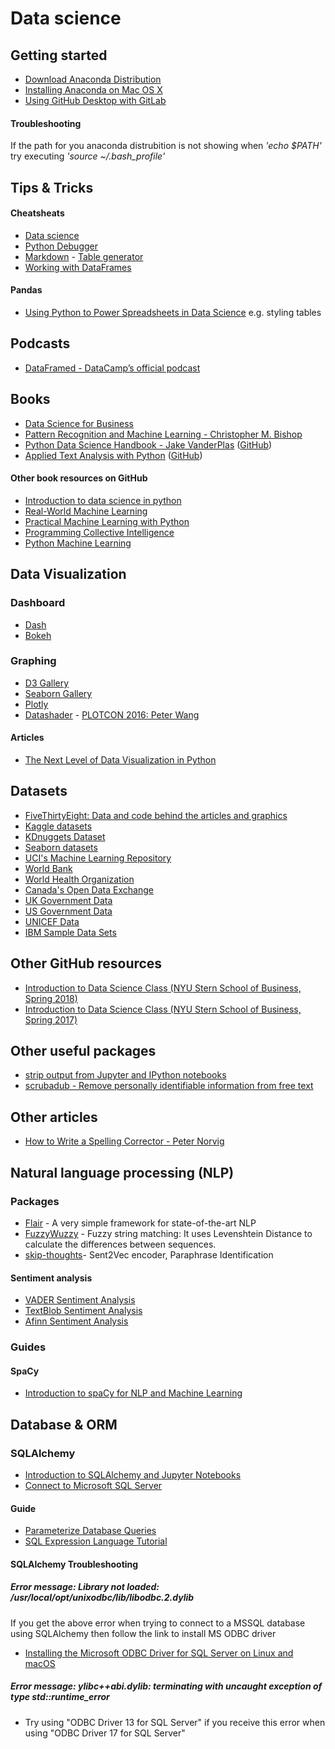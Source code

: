 # Data science

## Getting started

* [Download Anaconda Distribution](https://www.anaconda.com/download/#macos)
* [Installing Anaconda on Mac OS X](https://www.datacamp.com/community/tutorials/installing-anaconda-mac-os-x)
* [Using GitHub Desktop with GitLab](https://community.reclaimhosting.com/t/using-github-desktop-with-gitlab/876)

#### Troubleshooting
If the path for you anaconda distrubition is not showing when _'echo $PATH'_ try executing _'source ~/.bash_profile'_

## Tips & Tricks

#### Cheatsheats

* [Data science](https://github.com/mkhj/Data-science/tree/master/Cheat%20sheets)
* [Python Debugger](https://github.com/mkhj/Data-science/blob/master/Cheat%20sheets/Python%20Debugger%20Cheatsheet.pdf)
* [Markdown](https://github.com/adam-p/markdown-here/wiki/Markdown-Cheatsheet) - [Table generator](https://www.tablesgenerator.com/markdown_tables)
* [Working with DataFrames](http://www.gregreda.com/2013/10/26/working-with-pandas-dataframes/)

#### Pandas

* [Using Python to Power Spreadsheets in Data Science](https://pandas.pydata.org/pandas-docs/stable/user_guide/style.html) e.g. styling tables

## Podcasts

* [DataFramed - DataCamp’s official podcast](https://www.datacamp.com/community/podcast)

## Books

* [Data Science for Business](https://www.amazon.com/Data-Science-Business-Data-Analytic-Thinking/dp/1449361323)
* [Pattern Recognition and Machine Learning - Christopher M. Bishop](https://www.amazon.com/Pattern-Recognition-Learning-Information-Statistics/dp/0387310738)
* [Python Data Science Handbook - Jake VanderPlas](https://jakevdp.github.io/PythonDataScienceHandbook/index.html) ([GitHub](https://github.com/jakevdp/PythonDataScienceHandbook))
* [Applied Text Analysis with Python](https://www.amazon.com/Applied-Text-Analysis-Python-Language-Aware/dp/1491963042) ([GitHub](https://github.com/foxbook/atap))

#### Other book resources on GitHub

* [Introduction to data science in python](https://github.com/sidsriv/Introduction-to-Data-Science-in-python)
* [Real-World Machine Learning](https://github.com/brinkar/real-world-machine-learning)
* [Practical Machine Learning with Python](https://github.com/dipanjanS/practical-machine-learning-with-python)
* [Programming Collective Intelligence](https://github.com/arthur-e/Programming-Collective-Intelligence)
* [Python Machine Learning](https://github.com/rasbt/python-machine-learning-book)


## Data Visualization

### Dashboard

* [Dash](https://plot.ly/products/dash/)
* [Bokeh](https://bokeh.pydata.org/en/latest/docs/gallery.html)

### Graphing 

* [D3 Gallery](https://github.com/d3/d3/wiki/Gallery)
* [Seaborn Gallery](https://seaborn.pydata.org/examples/index.html)
* [Plotly](https://plot.ly/python/)
* [Datashader](http://datashader.org/) - [PLOTCON 2016: Peter Wang](https://www.youtube.com/watch?v=fB3cUrwxMVY)

#### Articles

* [The Next Level of Data Visualization in Python](https://towardsdatascience.com/the-next-level-of-data-visualization-in-python-dd6e99039d5e)

## Datasets

* [FiveThirtyEight: Data and code behind the articles and graphics](https://github.com/fivethirtyeight/data)
* [Kaggle datasets](https://www.kaggle.com/datasets)
* [KDnuggets Dataset](https://www.kdnuggets.com/datasets/index.html)
* [Seaborn datasets](https://github.com/mwaskom/seaborn-data)
* [UCI's Machine Learning Repository](https://archive.ics.uci.edu/ml/datasets.html)
* [World Bank](https://data.worldbank.org/)
* [World Health Organization](http://www.who.int/gho/en/)
* [Canada's Open Data Exchange](https://codx.ca/)
* [UK Government Data](https://data.gov.uk/)
* [US Government Data](https://www.data.gov/)
* [UNICEF Data](https://data.unicef.org/)
* [IBM Sample Data Sets](https://www.ibm.com/communities/analytics/watson-analytics-blog/guide-to-sample-datasets/)

## Other GitHub resources

* [Introduction to Data Science Class (NYU Stern School of Business, Spring 2018)](https://github.com/jattenberg/SternPythonDataScience2018)
* [Introduction to Data Science Class (NYU Stern School of Business, Spring 2017)](https://github.com/mariazm/Spring2017_ProfFosterProvost)

## Other useful packages

* [strip output from Jupyter and IPython notebooks](https://github.com/kynan/nbstripout)
* [scrubadub - Remove personally identifiable information from free text](http://scrubadub.readthedocs.io/en/stable/index.html)

## Other articles

* [How to Write a Spelling Corrector - Peter Norvig](http://norvig.com/spell-correct.html)

## Natural language processing (NLP)

### Packages

* [Flair](https://github.com/zalandoresearch/flair) - A very simple framework for state-of-the-art NLP
* [FuzzyWuzzy](https://github.com/seatgeek/fuzzywuzzy) - Fuzzy string matching: It uses Levenshtein Distance to calculate the differences between sequences.
* [skip-thoughts](https://github.com/ryankiros/skip-thoughts)- 
Sent2Vec encoder, Paraphrase Identification 

#### Sentiment analysis

* [VADER Sentiment Analysis](https://github.com/cjhutto/vaderSentiment)
* [TextBlob Sentiment Analysis](https://textblob.readthedocs.io/en/dev/quickstart.html#sentiment-analysis)
* [Afinn Sentiment Analysis](https://github.com/fnielsen/afinn)

### Guides

#### SpaCy

* [Introduction to spaCy for NLP and Machine Learning](https://github.com/NSchrading/intro-spacy-nlp)

## Database & ORM

### SQLAlchemy
* [Introduction to SQLAlchemy and Jupyter Notebooks](https://github.com/LeeBergstrand/Jupyter-SQLAlchemy-Tutorial/blob/master/Jupyter-SQLAlchemy.ipynb)
* [Connect to Microsoft SQL Server](https://docs.sqlalchemy.org/en/latest/dialects/mssql.html#module-sqlalchemy.dialects.mssql.pyodbc)

#### Guide
* [Parameterize Database Queries](https://security.openstack.org/guidelines/dg_parameterize-database-queries.html)
* [SQL Expression Language Tutorial](https://docs.sqlalchemy.org/en/latest/core/tutorial.html) 

#### SQLAlchemy Troubleshooting

##### Error message: Library not loaded: /usr/local/opt/unixodbc/lib/libodbc.2.dylib
If you get the above error when trying to connect to a MSSQL database using SQLAlchemy then follow the link to install MS ODBC driver
* [Installing the Microsoft ODBC Driver for SQL Server on Linux and macOS](https://docs.microsoft.com/en-us/sql/connect/odbc/linux-mac/installing-the-microsoft-odbc-driver-for-sql-server?view=sql-server-2017)

##### Error message: ylibc++abi.dylib: terminating with uncaught exception of type std::runtime_error
* Try using "ODBC Driver 13 for SQL Server" if you receive this error when using "ODBC Driver 17 for SQL Server"
